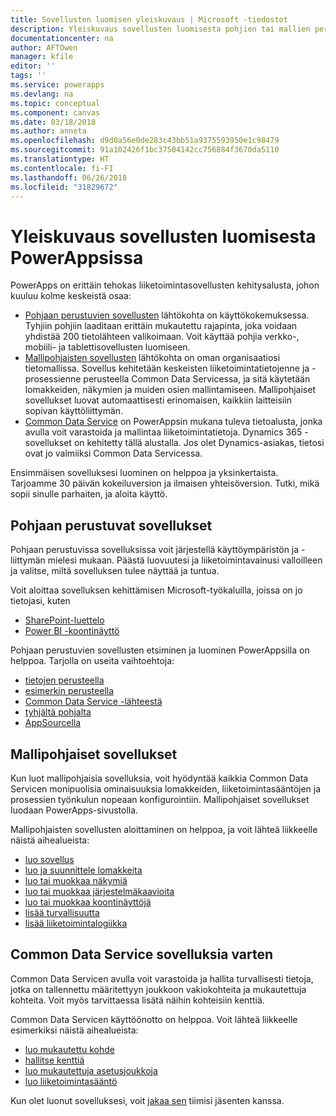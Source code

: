```yaml
---
title: Sovellusten luomisen yleiskuvaus | Microsoft -tiedostot
description: Yleiskuvaus sovellusten luomisesta pohjien tai mallien perusteella ja Common Data Servicen sisällyttämisestä
documentationcenter: na
author: AFTOwen
manager: kfile
editor: ''
tags: ''
ms.service: powerapps
ms.devlang: na
ms.topic: conceptual
ms.component: canvas
ms.date: 03/18/2018
ms.author: anneta
ms.openlocfilehash: d9d0a56e0de283c43bb51a9375593950e1c98479
ms.sourcegitcommit: 91a102426f1bc37504142cc756884f3670da5110
ms.translationtype: HT
ms.contentlocale: fi-FI
ms.lasthandoff: 06/26/2018
ms.locfileid: "31829672"
---
```

# <a name="overview-of-creating-apps-in-powerapps"></a>Yleiskuvaus sovellusten luomisesta PowerAppsissa
PowerApps on erittäin tehokas liiketoimintasovellusten kehitysalusta, johon kuuluu kolme keskeistä osaa:

- [Pohjaan perustuvien sovellusten](canvas-apps/getting-started.md) lähtökohta on käyttökokemuksessa. Tyhjiin pohjiin laaditaan erittäin mukautettu rajapinta, joka voidaan yhdistää 200 tietolähteen valikoimaan. Voit käyttää pohjia verkko-, mobiili- ja tablettisovellusten luomiseen.
- [Mallipohjaisten sovellusten](model-driven-apps/model-driven-app-overview.md) lähtökohta on oman organisaatiosi tietomallissa. Sovellus kehitetään keskeisten liiketoimintatietojenne ja -prosessienne perusteella Common Data Servicessa, ja sitä käytetään lomakkeiden, näkymien ja muiden osien mallintamiseen. Mallipohjaiset sovellukset luovat automaattisesti erinomaisen, kaikkiin laitteisiin sopivan käyttöliittymän.
- [Common Data Service](common-data-service/data-platform-intro.md) on PowerAppsin mukana tuleva tietoalusta, jonka avulla voit varastoida ja mallintaa liiketoimintatietoja. Dynamics 365 -sovellukset on kehitetty tällä alustalla. Jos olet Dynamics-asiakas, tietosi ovat jo valmiiksi Common Data Servicessa.

Ensimmäisen sovelluksesi luominen on helppoa ja yksinkertaista. Tarjoamme 30 päivän kokeiluversion ja ilmaisen yhteisöversion. Tutki, mikä sopii sinulle parhaiten, ja aloita käyttö.

## <a name="canvas-apps"></a>Pohjaan perustuvat sovellukset
Pohjaan perustuvissa sovelluksissa voit järjestellä käyttöympäristön ja -liittymän mielesi mukaan. Päästä luovuutesi ja liiketoimintavainusi valloilleen ja valitse, miltä sovelluksen tulee näyttää ja tuntua.

Voit aloittaa sovelluksen kehittämisen Microsoft-työkaluilla, joissa on jo tietojasi, kuten

- [SharePoint-luettelo](canvas-apps/generate-app-from-sharepoint-list-interface.md)
- [Power BI -koontinäyttö](canvas-apps/embed-powerapps-powerbi.md)

Pohjaan perustuvien sovellusten etsiminen ja luominen PowerAppsilla on helppoa. Tarjolla on useita vaihtoehtoja:

- [tietojen perusteella](canvas-apps/app-from-sharepoint.md)
- [esimerkin perusteella](canvas-apps/open-and-run-a-sample-app.md)
- [Common Data Service -lähteestä](canvas-apps/data-platform-create-app.md)
- [tyhjältä pohjalta](canvas-apps/data-platform-create-app-scratch.md)
- [AppSourcella](../user/app-source.md)

## <a name="model-driven-apps"></a>Mallipohjaiset sovellukset
Kun luot mallipohjaisia sovelluksia, voit hyödyntää kaikkia Common Data Servicen monipuolisia ominaisuuksia lomakkeiden, liiketoimintasääntöjen ja prosessien työnkulun nopeaan konfigurointiin. Mallipohjaiset sovellukset luodaan PowerApps-sivustolla.

Mallipohjaisten sovellusten aloittaminen on helppoa, ja voit lähteä liikkeelle näistä aihealueista:

- [luo sovellus](https://docs.microsoft.com/en-us/dynamics365/customer-engagement/customize/create-edit-app)
- [luo ja suunnittele lomakkeita](https://docs.microsoft.com/dynamics365/customer-engagement/customize/create-design-forms)
- [luo tai muokkaa näkymiä](https://docs.microsoft.com/dynamics365/customer-engagement/customize/create-edit-views)
- [luo tai muokkaa järjestelmäkaavioita](https://docs.microsoft.com/dynamics365/customer-engagement/customize/create-edit-system-chart)
- [luo tai muokkaa koontinäyttöjä](https://docs.microsoft.com/dynamics365/customer-engagement/customize/create-edit-dashboards)
- [lisää turvallisuutta](https://docs.microsoft.com/dynamics365/customer-engagement/customize/manage-access-apps-security-roles)
- [lisää liiketoimintalogiikka](https://docs.microsoft.com/dynamics365/customer-engagement/customize/guide-staff-through-common-tasks-processes)

## <a name="common-data-service-for-apps"></a>Common Data Service sovelluksia varten
Common Data Servicen avulla voit varastoida ja hallita turvallisesti tietoja, jotka on tallennettu määritettyyn joukkoon vakiokohteita ja mukautettuja kohteita. Voit myös tarvittaessa lisätä näihin kohteisiin kenttiä.

Common Data Servicen käyttöönotto on helppoa. Voit lähteä liikkeelle esimerkiksi näistä aihealueista:
- [luo mukautettu kohde](common-data-service/data-platform-create-entity.md)
- [hallitse kenttiä](common-data-service/data-platform-manage-fields.md)
- [luo mukautettuja asetusjoukkoja](common-data-service/custom-picklists.md)
- [luo liiketoimintasääntö](https://docs.microsoft.com/dynamics365/customer-engagement/customize/create-business-rules-recommendations-apply-logic-form)

Kun olet luonut sovelluksesi, voit [jakaa sen](canvas-apps/share-app.md) tiimisi jäsenten kanssa.




